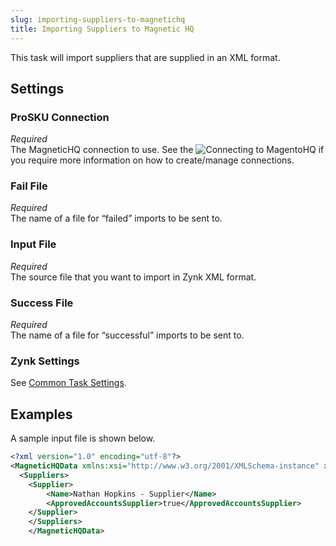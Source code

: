 ```yaml
---
slug: importing-suppliers-to-magnetichq
title: Importing Suppliers to Magnetic HQ
---
```

This task will import suppliers that are supplied in an XML format.

## Settings
### ProSKU Connection
_Required_  
The MagneticHQ connection to use. See the ![Connecting to MagentoHQ](connecting-to-magnetichq) if you require more information on how to create/manage connections.

### Fail File
_Required_  
The name of a file for “failed” imports to be sent to.

### Input File
_Required_  
The source file that you want to import in Zynk XML format.

### Success File
_Required_  
The name of a file for “successful” imports to be sent to. 

### Zynk Settings
See [Common Task Settings](common-task-settings).

## Examples
A sample input file is shown below.
```xml
<?xml version="1.0" encoding="utf-8"?>
<MagneticHQData xmlns:xsi="http://www.w3.org/2001/XMLSchema-instance" xmlns:xsd="http://www.w3.org/2001/XMLSchema">
  <Suppliers>
    <Supplier>
		<Name>Nathan Hopkins - Supplier</Name>
		<ApprovedAccountsSupplier>true</ApprovedAccountsSupplier>
    </Supplier>
    </Suppliers>
    </MagneticHQData>
```